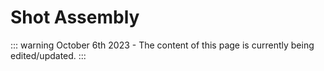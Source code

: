# Shot Assembly

::: warning
October 6th 2023 - The content of this page is currently being edited/updated.
:::